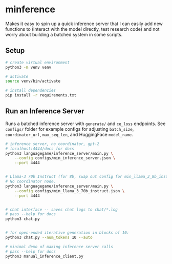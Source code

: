 # minference 

Makes it easy to spin up a quick inference server that I can easily add new
functions to (interact with the model directly, test research code) and not 
worry about building a batched system in some scripts. 



## Setup
```bash
# create virtual environment
python3 -m venv venv

# activate 
source venv/bin/activate

# install dependencies
pip install -r requirements.txt
```

## Run an Inference Server

Runs a batched inference server with `generate/` and `ce_loss` endpoints. 
See `configs/` folder for example configs for adjusting `batch_size`, 
`coordinator_url`, `max_seq_len`, and HuggingFace `model_name`. 

```bash
# inference server, no coordinator, gpt-2
# localhost:4444/docs for docs 
python3 languagegame/inference_server/main.py \
	--config configs/min_inference_server.json \
	--port 4444


# Llama-3 70b Instruct (for 8b, swap out config for min_llama_3_8b_instruct.json)
# No coordinator node. 
python3 languagegame/inference_server/main.py \
	--config configs/min_llama_3_70b_instruct.json \
	--port 4444


# chat interface -- saves chat logs to chat/*.log
# pass --help for docs 
python3 chat.py 


# for open-ended iterative generation in blocks of 10: 
python3 chat.py --num_tokens 10 --auto

# minimal demo of making inference server calls
# pass --help for docs
python3 manual_inference_client.py
```
